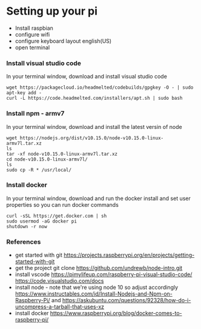 # Setting up your pi

- Install raspbian
- configure wifi
- configure keyboard layout english(US)
- open terminal

### Install visual studio code
In your terminal window, download and install visual studio code 

    wget https://packagecloud.io/headmelted/codebuilds/gpgkey -O - | sudo apt-key add -
    curl -L https://code.headmelted.com/installers/apt.sh | sudo bash

### Install npm - armv7
In your terminal window, download and install the latest versin of node

    wget https://nodejs.org/dist/v10.15.0/node-v10.15.0-linux-armv7l.tar.xz
    ls
    tar -xf node-v10.15.0-linux-armv7l.tar.xz 
    cd node-v10.15.0-linux-armv7l/
    ls
    sudo cp -R * /usr/local/

    
### Install docker
In your terminal window, download and run the docker install and set user properties so you can run docker commands

    curl -sSL https://get.docker.com | sh
    sudo usermod -aG docker pi
    shutdown -r now


### References
- get started with git
    https://projects.raspberrypi.org/en/projects/getting-started-with-git
- get the project
    git clone https://github.com/undrewb/node-intro.git
- install vscode
    https://pimylifeup.com/raspberry-pi-visual-studio-code/
    https://code.visualstudio.com/docs
- install node - note that we're using node 10 so adjust accordingly
    https://www.instructables.com/id/Install-Nodejs-and-Npm-on-Raspberry-Pi/
    and             https://askubuntu.com/questions/92328/how-do-i-uncompress-a-tarball-that-uses-xz
- install docker 
        https://www.raspberrypi.org/blog/docker-comes-to-raspberry-pi/